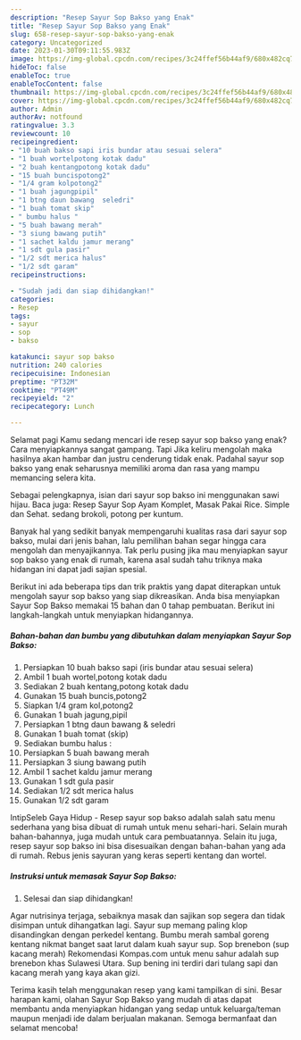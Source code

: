 ```yaml
---
description: "Resep Sayur Sop Bakso yang Enak"
title: "Resep Sayur Sop Bakso yang Enak"
slug: 658-resep-sayur-sop-bakso-yang-enak
category: Uncategorized
date: 2023-01-30T09:11:55.983Z
image: https://img-global.cpcdn.com/recipes/3c24ffef56b44af9/680x482cq70/sayur-sop-bakso-foto-resep-utama.jpg
hideToc: false
enableToc: true
enableTocContent: false
thumbnail: https://img-global.cpcdn.com/recipes/3c24ffef56b44af9/680x482cq70/sayur-sop-bakso-foto-resep-utama.jpg
cover: https://img-global.cpcdn.com/recipes/3c24ffef56b44af9/680x482cq70/sayur-sop-bakso-foto-resep-utama.jpg
author: Admin
authorAv: notfound
ratingvalue: 3.3
reviewcount: 10
recipeingredient:
- "10 buah bakso sapi iris bundar atau sesuai selera"
- "1 buah wortelpotong kotak dadu"
- "2 buah kentangpotong kotak dadu"
- "15 buah buncispotong2"
- "1/4 gram kolpotong2"
- "1 buah jagungpipil"
- "1 btng daun bawang  seledri"
- "1 buah tomat skip"
- " bumbu halus "
- "5 buah bawang merah"
- "3 siung bawang putih"
- "1 sachet kaldu jamur merang"
- "1 sdt gula pasir"
- "1/2 sdt merica halus"
- "1/2 sdt garam"
recipeinstructions:

- "Sudah jadi dan siap dihidangkan!"
categories:
- Resep
tags:
- sayur
- sop
- bakso

katakunci: sayur sop bakso 
nutrition: 240 calories
recipecuisine: Indonesian
preptime: "PT32M"
cooktime: "PT49M"
recipeyield: "2"
recipecategory: Lunch

---
```



Selamat pagi Kamu sedang mencari ide resep sayur sop bakso yang enak? Cara menyiapkannya sangat gampang. Tapi Jika keliru mengolah maka hasilnya akan hambar dan justru cenderung tidak enak. Padahal sayur sop bakso yang enak seharusnya memiliki aroma dan rasa yang mampu memancing selera kita.


Sebagai pelengkapnya, isian dari sayur sop bakso ini menggunakan sawi hijau. Baca juga: Resep Sayur Sop Ayam Komplet, Masak Pakai Rice. Simple dan Sehat. sedang brokoli, potong per kuntum.

Banyak hal yang sedikit banyak mempengaruhi kualitas rasa dari sayur sop bakso, mulai dari jenis bahan, lalu pemilihan bahan segar hingga cara mengolah dan menyajikannya. Tak perlu pusing jika mau menyiapkan sayur sop bakso yang enak di rumah, karena asal sudah tahu triknya maka hidangan ini dapat jadi sajian spesial.


Berikut ini ada beberapa tips dan trik praktis yang dapat diterapkan untuk mengolah sayur sop bakso yang siap dikreasikan. Anda bisa menyiapkan Sayur Sop Bakso memakai 15 bahan dan 0 tahap pembuatan. Berikut ini langkah-langkah untuk menyiapkan hidangannya.

<!--inarticleads1-->

##### Bahan-bahan dan bumbu yang dibutuhkan dalam menyiapkan Sayur Sop Bakso:

1. Persiapkan 10 buah bakso sapi (iris bundar atau sesuai selera)
1. Ambil 1 buah wortel,potong kotak dadu
1. Sediakan 2 buah kentang,potong kotak dadu
1. Gunakan 15 buah buncis,potong2
1. Siapkan 1/4 gram kol,potong2
1. Gunakan 1 buah jagung,pipil
1. Persiapkan 1 btng daun bawang &amp; seledri
1. Gunakan 1 buah tomat (skip)
1. Sediakan  bumbu halus :
1. Persiapkan 5 buah bawang merah
1. Persiapkan 3 siung bawang putih
1. Ambil 1 sachet kaldu jamur merang
1. Gunakan 1 sdt gula pasir
1. Sediakan 1/2 sdt merica halus
1. Gunakan 1/2 sdt garam


IntipSeleb Gaya Hidup - Resep sayur sop bakso adalah salah satu menu sederhana yang bisa dibuat di rumah untuk menu sehari-hari. Selain murah bahan-bahannya, juga mudah untuk cara pembuatannya. Selain itu juga, resep sayur sop bakso ini bisa disesuaikan dengan bahan-bahan yang ada di rumah. Rebus jenis sayuran yang keras seperti kentang dan wortel. 

<!--inarticleads2-->

##### Instruksi untuk memasak Sayur Sop Bakso:


1. Selesai dan siap dihidangkan!

Agar nutrisinya terjaga, sebaiknya masak dan sajikan sop segera dan tidak disimpan untuk dihangatkan lagi. Sayur sup memang paling klop disandingkan dengan perkedel kentang. Bumbu merah sambal goreng kentang nikmat banget saat larut dalam kuah sayur sup. Sop brenebon (sup kacang merah) Rekomendasi Kompas.com untuk menu sahur adalah sup brenebon khas Sulawesi Utara. Sup bening ini terdiri dari tulang sapi dan kacang merah yang kaya akan gizi. 

Terima kasih telah menggunakan resep yang kami tampilkan di sini. Besar harapan kami, olahan Sayur Sop Bakso yang mudah di atas dapat membantu anda menyiapkan hidangan yang sedap untuk keluarga/teman maupun menjadi ide dalam berjualan makanan. Semoga bermanfaat dan selamat mencoba!
